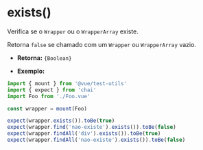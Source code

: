 # exists()

Verifica se o `Wrapper` ou o `WrapperArray` existe.

Retorna `false` se chamado com um `Wrapper` ou `WrapperArray` vazio.

- **Retorna:** `{Boolean}`

- **Exemplo:**

```js
import { mount } from '@vue/test-utils'
import { expect } from 'chai'
import Foo from './Foo.vue'

const wrapper = mount(Foo)

expect(wrapper.exists()).toBe(true)
expect(wrapper.find('nao-existe').exists()).toBe(false)
expect(wrapper.findAll('div').exists()).toBe(true)
expect(wrapper.findAll('nao-existe').exists()).toBe(false)
```
